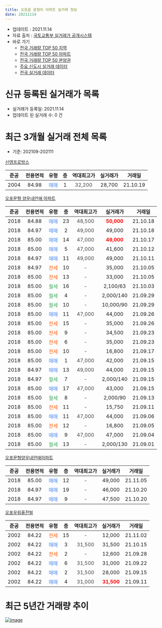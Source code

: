 ```yaml
---
title: 오포읍 문형리 아파트 실거래 정보
date: 20211114
---
```


* 업데이트 : 2021.11.14
* 자료 출처 : [국토교통부 실거래가 공개시스템](http://rt.molit.go.kr)
* 바로 가기
    * [전국 거래량 TOP 50 지역](https://apt-info.github.io/apt-trade-info/tr)
    * [전국 거래량 TOP 50 아파트](https://apt-info.github.io/apt-trade-info/ta)
    * [전국 거래량 TOP 50 분양권](https://apt-info.github.io/apt-trade-info/tb)
    * [주요 신도시 실거래 데이터](https://apt-info.github.io/apt-trade-info/newtown)
    * [전국 실거래 데이터](https://apt-info.github.io/apt-trade-info/all)



<script async src="https://pagead2.googlesyndication.com/pagead/js/adsbygoogle.js"></script>
<!-- 기본광고 -->
<ins class="adsbygoogle"
     style="display:block"
     data-ad-client="ca-pub-1142216861245946"
     data-ad-slot="4805727019"
     data-ad-format="auto"
     data-full-width-responsive="true"></ins>
<script>
     (adsbygoogle = window.adsbygoogle || []).push({});
</script>


# 신규 등록된 실거래가 목록

* 실거래가 등록일: 2021.11.14
* 업데이트 된 실거래 수: 0 건




<script async src="https://pagead2.googlesyndication.com/pagead/js/adsbygoogle.js"></script>
<!-- 기본광고 -->
<ins class="adsbygoogle"
     style="display:block"
     data-ad-client="ca-pub-1142216861245946"
     data-ad-slot="4805727019"
     data-ad-format="auto"
     data-full-width-responsive="true"></ins>
<script>
     (adsbygoogle = window.adsbygoogle || []).push({});
</script>


# 최근 3개월 실거래 전체 목록
* 기준: 202109-202111


[신영프로방스](https://search.naver.com/search.naver?query=%EC%8B%A0%EC%98%81%ED%94%84%EB%A1%9C%EB%B0%A9%EC%8A%A4)

|준공|전용면적|유형|층|역대최고가|실거래가|거래일|
|:---:|:---:|:---:|:---:|:---:|:---:|:---:|
|2004|84.98|<span style="color:#4285F3">매매</span>|1|<span style="color:#444444">32,200</span>|28,700|21.10.19|

[오포문형 양우내안애 아파트](https://search.naver.com/search.naver?query=%EC%98%A4%ED%8F%AC%EB%AC%B8%ED%98%95+%EC%96%91%EC%9A%B0%EB%82%B4%EC%95%88%EC%95%A0+%EC%95%84%ED%8C%8C%ED%8A%B8)

|준공|전용면적|유형|층|역대최고가|실거래가|거래일|
|:---:|:---:|:---:|:---:|:---:|:---:|:---:|
|2018|84.88|<span style="color:#4285F3">매매</span>|23|<span style="color:#444444">48,500</span>|<b><span style="color:#FF0000">50,000</span></b>|21.10.18|
|2018|84.97|<span style="color:#4285F3">매매</span>|2|<span style="color:#444444">49,000</span>|49,000|21.10.18|
|2018|85.00|<span style="color:#4285F3">매매</span>|14|<span style="color:#444444">47,000</span>|<b><span style="color:#FF0000">49,000</span></b>|21.10.17|
|2018|85.00|<span style="color:#4285F3">매매</span>|5|<span style="color:#444444">47,000</span>|41,600|21.10.12|
|2018|84.97|<span style="color:#4285F3">매매</span>|11|<span style="color:#444444">49,000</span>|49,000|21.10.11|
|2018|84.97|<span style="color:#FF5A00">전세</span>|10|<span style="color:#444444">-</span>|35,000|21.10.05|
|2018|85.00|<span style="color:#FF5A00">전세</span>|13|<span style="color:#444444">-</span>|33,000|21.10.05|
|2018|85.00|<span style="color:#34A853">월세</span>|16|<span style="color:#444444">-</span>|2,100/63|21.10.03|
|2018|85.00|<span style="color:#34A853">월세</span>|4|<span style="color:#444444">-</span>|2,000/140|21.09.29|
|2018|85.00|<span style="color:#34A853">월세</span>|10|<span style="color:#444444">-</span>|10,000/90|21.09.29|
|2018|85.00|<span style="color:#4285F3">매매</span>|11|<span style="color:#444444">47,000</span>|44,000|21.09.26|
|2018|85.00|<span style="color:#FF5A00">전세</span>|15|<span style="color:#444444">-</span>|35,000|21.09.26|
|2018|85.00|<span style="color:#FF5A00">전세</span>|9|<span style="color:#444444">-</span>|34,500|21.09.23|
|2018|85.00|<span style="color:#FF5A00">전세</span>|6|<span style="color:#444444">-</span>|35,000|21.09.23|
|2018|85.00|<span style="color:#FF5A00">전세</span>|10|<span style="color:#444444">-</span>|16,800|21.09.17|
|2018|85.00|<span style="color:#4285F3">매매</span>|1|<span style="color:#444444">47,000</span>|42,000|21.09.15|
|2018|84.97|<span style="color:#4285F3">매매</span>|13|<span style="color:#444444">49,000</span>|44,000|21.09.15|
|2018|84.97|<span style="color:#34A853">월세</span>|7|<span style="color:#444444">-</span>|2,000/140|21.09.15|
|2018|85.00|<span style="color:#4285F3">매매</span>|17|<span style="color:#444444">47,000</span>|43,000|21.09.15|
|2018|85.00|<span style="color:#34A853">월세</span>|8|<span style="color:#444444">-</span>|2,000/90|21.09.13|
|2018|85.00|<span style="color:#FF5A00">전세</span>|11|<span style="color:#444444">-</span>|15,750|21.09.11|
|2018|85.00|<span style="color:#4285F3">매매</span>|11|<span style="color:#444444">47,000</span>|44,000|21.09.06|
|2018|85.00|<span style="color:#FF5A00">전세</span>|12|<span style="color:#444444">-</span>|16,800|21.09.05|
|2018|85.00|<span style="color:#4285F3">매매</span>|9|<span style="color:#444444">47,000</span>|47,000|21.09.04|
|2018|85.00|<span style="color:#34A853">월세</span>|13|<span style="color:#444444">-</span>|2,000/130|21.09.01|

[오포문형양우내안애아파트](https://search.naver.com/search.naver?query=%EC%98%A4%ED%8F%AC%EB%AC%B8%ED%98%95%EC%96%91%EC%9A%B0%EB%82%B4%EC%95%88%EC%95%A0%EC%95%84%ED%8C%8C%ED%8A%B8)

|준공|전용면적|유형|층|역대최고가|실거래가|거래일|
|:---:|:---:|:---:|:---:|:---:|:---:|:---:|
|2018|85.00|<span style="color:#4285F3">매매</span>|12|<span style="color:#444444">-</span>|49,000|21.11.05|
|2018|84.97|<span style="color:#4285F3">매매</span>|19|<span style="color:#444444">-</span>|46,000|21.10.20|
|2018|84.97|<span style="color:#4285F3">매매</span>|9|<span style="color:#444444">-</span>|47,500|21.10.20|

[오포우림퓨전빌](https://search.naver.com/search.naver?query=%EC%98%A4%ED%8F%AC%EC%9A%B0%EB%A6%BC%ED%93%A8%EC%A0%84%EB%B9%8C)

|준공|전용면적|유형|층|역대최고가|실거래가|거래일|
|:---:|:---:|:---:|:---:|:---:|:---:|:---:|
|2002|84.22|<span style="color:#FF5A00">전세</span>|15|<span style="color:#444444">-</span>|12,000|21.11.02|
|2002|84.22|<span style="color:#4285F3">매매</span>|3|<span style="color:#444444">31,500</span>|31,500|21.10.15|
|2002|84.22|<span style="color:#FF5A00">전세</span>|2|<span style="color:#444444">-</span>|12,600|21.09.28|
|2002|84.22|<span style="color:#4285F3">매매</span>|6|<span style="color:#444444">31,500</span>|31,000|21.09.22|
|2002|84.22|<span style="color:#4285F3">매매</span>|2|<span style="color:#444444">31,500</span>|28,000|21.09.15|
|2002|84.22|<span style="color:#4285F3">매매</span>|4|<span style="color:#444444">31,000</span>|<b><span style="color:#FF0000">31,500</span></b>|21.09.11|



<script async src="https://pagead2.googlesyndication.com/pagead/js/adsbygoogle.js"></script>
<!-- 기본광고 -->
<ins class="adsbygoogle"
     style="display:block"
     data-ad-client="ca-pub-1142216861245946"
     data-ad-slot="4805727019"
     data-ad-format="auto"
     data-full-width-responsive="true"></ins>
<script>
     (adsbygoogle = window.adsbygoogle || []).push({});
</script>


# 최근 5년간 거래량 추이


<div style="width:100%;">
    <canvas id="deal_progress" height="200"></canvas>
</div>

<script>
new Chart(document.getElementById("deal_progress"), {
    type: 'line',
    data: {
        labels: ['16.01','16.02','16.03','16.04','16.05','16.06','16.07','16.08','16.09','16.10','16.11','16.12','17.01','17.02','17.03','17.04','17.05','17.06','17.07','17.08','17.09','17.10','17.11','17.12','18.01','18.02','18.03','18.04','18.05','18.06','18.07','18.08','18.09','18.10','18.11','18.12','19.01','19.02','19.03','19.04','19.05','19.06','19.07','19.08','19.09','19.10','19.11','19.12','20.01','20.02','20.03','20.04','20.05','20.06','20.07','20.08','20.09','20.10','20.11','20.12','21.01','21.02','21.03','21.04','21.05','21.06','21.07','21.08','21.09','21.10','21.11'],
        datasets: [{
            label: '매매/분양권',
            data: [3,7,5,7,3,7,5,8,6,5,1,2,0,4,7,3,6,4,6,2,4,6,19,15,8,21,20,13,7,9,8,2,3,5,3,7,5,4,4,10,2,5,47,23,11,15,2,6,9,8,8,16,11,22,22,13,10,9,5,10,14,12,11,27,29,27,20,27,9,9,1],
            borderColor: "rgba(66, 133, 243, 1)",
            backgroundColor: "rgba(66, 133, 243, 0.05)",
            borderWidth: 1,
            pointRadius: 0,
            fill: false,
            lineTension: 0
        },{
            label: '전/월세',
            data: [4,5,6,4,3,7,1,8,8,2,0,3,4,6,8,3,0,3,5,3,4,1,2,3,2,4,2,2,6,6,7,4,6,6,4,3,6,16,23,11,24,20,26,29,30,16,6,8,7,9,13,4,5,9,10,6,4,15,11,6,8,6,12,5,16,13,27,11,12,3,1],
            borderColor: "rgba(255, 90, 0, 1)",
            backgroundColor: "rgba(255, 90, 0, 0.05)",
            borderWidth: 1,
            pointRadius: 0,
            fill: false,
            lineTension: 0
        },{
            label: '합계',
            data: [7,12,11,11,6,14,6,16,14,7,1,5,4,10,15,6,6,7,11,5,8,7,21,18,10,25,22,15,13,15,15,6,9,11,7,10,11,20,27,21,26,25,73,52,41,31,8,14,16,17,21,20,16,31,32,19,14,24,16,16,22,18,23,32,45,40,47,38,21,12,2],
            borderColor: "rgba(0, 0, 0, 1)",
            backgroundColor: "rgba(0, 0, 0, 0.03)",
            borderWidth: 0.1,
            pointRadius: 0,
            fill: true,
            lineTension: 0
        }
        ]
    },
    options: {
        responsive: true,
        title: {
            display: false
        },
        tooltips: {
            mode: 'index',
            intersect: false
        },
        hover: {
            mode: 'nearest',
            intersect: true
        },
        scales: {
            xAxes: [{
                display: true,
                scaleLabel: {
                    display: true,
                    labelString: '년/월'
                }
            }],
            yAxes: [{
                display: true,
                ticks: {
                    suggestedMin: 0,
                },
                scaleLabel: {
                    display: true,
                    labelString: '실거래 수'
                }
            }]
        }
    }
});

</script>


[![image](https://apt-info.github.io/images/2020-01-03-apt-trade-info/1024x500.png)](https://play.google.com/store/apps/details?id=com.aptinfo.apttradeinfo)

